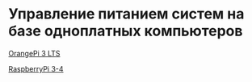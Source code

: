 # Управление питанием систем на базе одноплатных компьютеров

[OrangePi 3 LTS](Power-OPI3LTS.md)

[RaspberryPi 3-4](Power-RPI.md)

